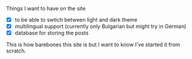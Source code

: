 Things I want to have on the site

 -[x] to be able to swtich between light and dark theme
 -[x] multilingual support (currently only Bulgarian but might try in German)
 -[x] database for storing the posts
 
This is how barebones this site is but I want to know I've started it from scratch.
